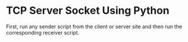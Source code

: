 # TCP Server Socket Using Python

First, run any sender script from the client or server site and then run the corresponding receiver script.
